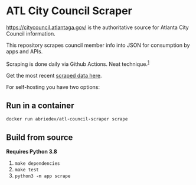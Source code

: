 # ATL City Council Scraper

https://citycouncil.atlantaga.gov/ is the authoritative source for Atlanta City Council information.

This repository scrapes council member info into JSON for consumption by apps and APIs.

Scraping is done daily via Github Actions. Neat technique.<sup>[1](https://simonwillison.net/2020/Oct/9/git-scraping/)</sup>

Get the most recent [scraped data here](scraped/atl-citycouncil.json).

For self-hosting you have two options:

## Run in a container

`docker run abriedev/atl-council-scraper scrape`

## Build from source

__Requires Python 3.8__

1. `make dependencies`
2. `make test`
3. `python3 -m app scrape`
